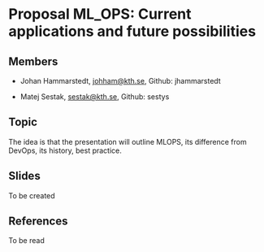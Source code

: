 # Proposal ML_OPS: Current applications and future possibilities


## Members
* Johan Hammarstedt, johham@kth.se, Github: jhammarstedt

* Matej Sestak, sestak@kth.se, Github: sestys

## Topic
The idea is that the presentation will outline MLOPS, its difference from DevOps, its history, best practice.

## Slides
To be created
## References
To be read
